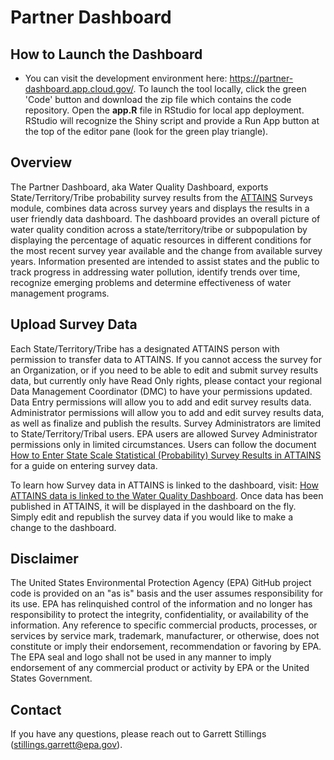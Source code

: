 # Partner Dashboard

## How to Launch the Dashboard
* You can visit the development environment here: https://partner-dashboard.app.cloud.gov/. To launch the tool locally, click the green 'Code' button and download the zip file which contains the code repository. Open the <b>app.R</b> file in RStudio for local app deployment. RStudio will recognize the Shiny script and provide a Run App button at the top of the editor pane (look for the green play triangle).

## Overview
The Partner Dashboard, aka Water Quality Dashboard, exports State/Territory/Tribe probability survey results from the [ATTAINS](https://www.epa.gov/waterdata/attains) Surveys module, combines data across survey years and displays the results in a user friendly data dashboard. The dashboard provides an overall picture of water quality condition across a state/territory/tribe or subpopulation by displaying the percentage of aquatic resources in different conditions for the most recent survey year available and the change from available survey years. Information presented are intended to assist states and the public to track progress in addressing water pollution, identify trends over time, recognize emerging problems and determine effectiveness of water management programs.

## Upload Survey Data

Each State/Territory/Tribe has a designated ATTAINS person with permission to transfer data to ATTAINS. If you cannot access the survey for an Organization, or if you need to be able to edit and submit survey results data, but currently only have Read Only rights, please contact your regional Data Management Coordinator (DMC) to have your permissions updated. Data Entry permissions will allow you to add and edit survey results data. Administrator permissions will allow you to add and edit survey results data, as well as finalize and publish the results. Survey
Administrators are limited to State/Territory/Tribal users. EPA users are allowed Survey Administrator permissions only in limited circumstances. Users can follow the document [How to Enter State Scale Statistical (Probability) Survey Results in ATTAINS](https://www.epa.gov/sites/default/files/2019-05/documents/attains_how_to_enter_state_survey_results_2019-05-17.pdf) for a guide on entering survey data.

To learn how Survey data in ATTAINS is linked to the dashboard, visit: [How ATTAINS data is linked to the Water Quality Dashboard](https://github.com/USEPA/Partner-Dashboard/blob/main/ATTAINS_Dashboard_setup.pdf). Once data has been published in ATTAINS, it will be displayed in the dashboard on the fly. Simply edit and republish the survey data if you would like to make a change to the dashboard.


## Disclaimer
The United States Environmental Protection Agency (EPA) GitHub project code is provided on an "as is" basis and the user assumes responsibility for its use. EPA has relinquished control of the information and no longer has responsibility to protect the integrity, confidentiality, or availability of the information. Any reference to specific commercial products, processes, or services by service mark, trademark, manufacturer, or otherwise, does not constitute or imply their endorsement, recommendation or favoring by EPA. The EPA seal and logo shall not be used in any manner to imply endorsement of any commercial product or activity by EPA or the United States Government.

## Contact
If you have any questions, please reach out to Garrett Stillings (stillings.garrett@epa.gov).
